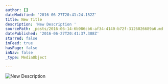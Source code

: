 ```yaml
---
author: []
dateModified: '2016-06-27T20:41:24.152Z'
title: New Title
description: 'New Description '
sourcePath: _posts/2016-06-14-6b986cb6-af34-4140-b72f-3126026689a6.md
datePublished: '2016-06-27T20:41:37.308Z'
starred: false
inFeed: true
hasPage: false
inNav: false
_type: MediaObject

---
```

![New Description ](https://the-grid-user-content.s3-us-west-2.amazonaws.com/4391a533-82fd-4d15-94cb-c0fb760b868d.jpg)
